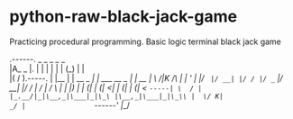 # python-raw-black-jack-game
Practicing procedural programming. Basic logic terminal black jack game

.------.            _     _            _    _            _    
|A_  _ |.          | |   | |          | |  (_)          | |   
|( \/ ).-----.     | |__ | | __ _  ___| | ___  __ _  ___| | __
| \  /|K /\  |     | '_ \| |/ _` |/ __| |/ / |/ _` |/ __| |/ /
|  \/ | /  \ |     | |_) | | (_| | (__|   <| | (_| | (__|   < 
`-----| \  / |     |_.__/|_|\__,_|\___|_|\_\ |\__,_|\___|_|\_\\
      |  \/ K|                            _/ |                
      `------'                           |__/           
